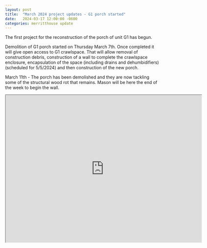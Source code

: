 ```yaml
---
layout: post
title:  "March 2024 project updates - G1 porch started"
date:   2024-03-17 12:00:00 -0600
categories: merritthouse update
---
```


<p> The first project for the reconstruction of the porch of unit G1 has begun.   </p>

<p>Demolition of G1 porch started on Thursday March 7th.   Once completed it will give open access to G1 crawlspace.  That will allow removal of construction debris, construction of a wall to complete the crawlspace enclosure, encapsulation of the space (including drains and dehumbidifiers) (scheduled for 5/5/2024) and then construction of the new porch.
</p>

<p> March 11th - The porch has been demolished and they are now tackling some of the structural wood rot that remains.  Mason will be here the end of the week to begin the wall.</p>

<iframe src="https://drive.google.com/file/d/15IBWqwynGfYj9c6dpgc7Ew2wcKgcjK0K/preview" width="640" height="480" allow="autoplay"></iframe>
<br>
<br>
<br>


<br>